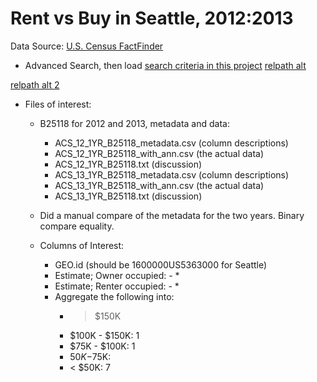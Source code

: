 # Rent vs Buy in Seattle, 2012:2013

Data Source: [U.S. Census FactFinder](http://factfinder.census.gov)

* Advanced Search, then load 
[search criteria in this project](file:/Users/jimstearns/GoogleDrive/Learning/Courses/DataAnalysisAndInterpretation_Wesleyan/SeattleRentBuy/Data/USCensusACS/SearchCriteriaSeattle.aff)
[relpath alt](file:Data/USCensusACS/SearchCriteriaSeattle.aff)

[relpath alt 2](file:SeattleRentBuy/Data/USCensusACS/SearchCriteriaSeattle.aff)

* Files of interest:
    * B25118 for 2012 and 2013, metadata and data:
        * ACS_12_1YR_B25118_metadata.csv (column descriptions)
        * ACS_12_1YR_B25118_with_ann.csv (the actual data)
        * ACS_12_1YR_B25118.txt (discussion)
        * ACS_13_1YR_B25118_metadata.csv (column descriptions)
        * ACS_13_1YR_B25118_with_ann.csv (the actual data)
        * ACS_13_1YR_B25118.txt (discussion)
        
    * Did a manual compare of the metadata for the two years. Binary compare equality.
    
    * Columns of Interest:
        * GEO.id (should be 1600000US5363000 for Seattle)
        * Estimate; Owner occupied: - *
        * Estimate; Renter occupied: - *
        * Aggregate the following into:
            * > $150K
            * $100K - $150K: 1
            * $75K - $100K: 1
            * $50K-$75K: 
            * < $50K: 7
            
        
    
    


